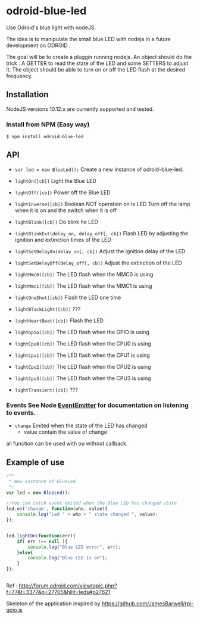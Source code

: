 odroid-blue-led
===============

Use Odroid's blue light with nodeJS.

The idea is to manipulate the small blue LED with nodejs in a future development on ODROID .

The goal will be to create a pluggin running nodejs.
An object should do the trick .
A GETTER to read the state of the LED and some SETTERS to adjust it.
The object should be able to turn on or off the LED flash at the desired frequency.


## Installation
 NodeJS versions 10.12.x are currently supported and tested.

### Install from NPM (Easy way)
    $ npm install odroid-blue-led

    
## API

* `var led = new BlueLed();` Create a new instance of odroid-blue-led.

* `lightOn([cb])` Light the Blue LED

* `lightOff([cb])` Power off the Blue LED

* `lightInverse([cb])` Boolean NOT operation on le LED
Turn off the lamp when it is on and the switch when it is off

* `lightBlink([cb])` Do blink he LED
 
* `lightBlinkExt(delay_on, delay_off[, cb])` 
Flash LED by adjusting the ignition and extinction times of the LED
 
* `lightSetDelayOn(delay_on[, cb])` Adjust the ignition delay of the LED

* `lightSetDelayOff(delay_off[, cb])` Adjust the extinction of the LED

* `lightMmc0([cb])` The LED flash when the MMC0 is using

* `lightMmc1([cb])`  The LED flash when the MMC1 is using

* `lightOneShot([cb])` Flash the LED one time

* `lightBlackLight([cb])` ???

* `lightHeartBeat([cb])` Flash the LED

* `lightGpio([cb])`  The LED flash when the GPIO is using

* `lightCpu0([cb])`  The LED flash when the CPU0 is using

* `lightCpu1([cb])`  The LED flash when the CPU1 is using

* `lightCpu2([cb])`  The LED flash when the CPU2 is using

* `lightCpu3([cb])`  The LED flash when the CPU3 is using

* `lightTransient([cb])`  ???

### Events See Node [EventEmitter](http://nodejs.org/api/events.html) for documentation on listening to events.
* `change` 
Emited when the state of the LED has changed
	* value contain the value of change


all function can be used with ou without callback.


## Example of use

```javascript
/**
 * New instance of BlueLed
 */
var led = new BlueLed();

//You can catch event emited when the Blue LED has changed state
led.on('change', function(who, value){
	console.log("Led " + who + " state changed ", value);
});


led.lightOn(function(err){
	if( err !== null ){
		console.log("Blue LED error", err);
	}else{
		console.log("Blue LED is on");
	}
});



```
 
  

    



Ref : http://forum.odroid.com/viewtopic.php?f=77&t=3377&p=27705&hilit=leds#p27621

Skeleton of the application inspired by https://github.com/JamesBarwell/rpi-gpio.js